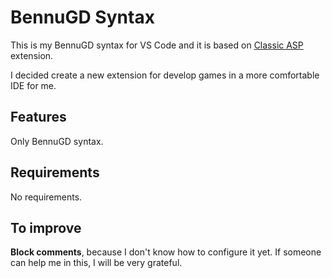 # BennuGD Syntax

This is my BennuGD syntax for VS Code and it is based on [Classic ASP](https://github.com/bradrobertson/sublime-packages/tree/master/ASP) extension.

I decided create a new extension for develop games in a more comfortable IDE for me.

## Features

Only BennuGD syntax.

## Requirements

No requirements.

## To improve

**Block comments**, because I don't know how to configure it yet. If someone can help me in this, I will be very grateful.